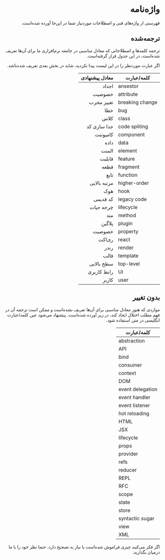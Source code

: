 <h1 dir="rtl">واژه‌نامه</h1>
<p dir="rtl">
فهرستی از واژه‌های فنی و اصطلاحات موردنیاز شما در این‌جا آورده‌ شده‌است.
</p>
<h2 dir="rtl">ترجمه‌شده</h2>
<p dir="rtl">
ترجمه کلمه‌ها و اصطلاحاتی که معادل مناسبی در جامعه نرم‌افزاری ما برای آن‌ها تعریف شده‌است، در این جدول قرار گرفته‌است.
</p>
<p dir="rtl">
اگر عبارت موردنظر را در این لیست پیدا نکردید، شاید در بخش بعدی تعریف شده‌باشد.
</p>

<table dir="rtl">
  <thead>
    <tr>
      <th>
        کلمه/عبارت    
      </th>
      <th>
        معادل پیشنهادی    
      </th>
    </tr>
  </thead>
  <tbody>
    <tr>
      <td dir="ltr">
        ansestor
      </td>
      <td>
        اجداد
      </td>
    </tr>
    <tr>
      <td dir="ltr">
        attribute
      </td>
      <td>
        خصوصیت
      </td>
    </tr>
    <tr>
      <td dir="ltr">
        breaking change
      </td>
      <td>
        تغییر مخرب
      </td>
    </tr>
    <tr>
      <td dir="ltr">
        bug
      </td>
      <td>
        خطا
      </td>
    </tr>
    <tr>
      <td dir="ltr">
        class
      </td>
      <td>
        کلاس
      </td>
    </tr>
    <tr>
      <td dir="ltr">
        code spliting
      </td>
      <td>
        جدا سازی کد
      </td>
    </tr>
    <tr>
      <td dir="ltr">
        component
      </td>
      <td>
        کامپوننت
      </td>
    </tr>
        <tr>
      <td dir="ltr">
        data
      </td>
      <td>
        داده
      </td>
    </tr>
      <tr>
      <td dir="ltr">
        element
      </td>
      <td>
        المنت
      </td>
    </tr>
    <tr>
      <td dir="ltr">
        feature
      </td>
      <td>
        قابلیت
      </td>
    </tr>
    <tr>
      <td dir="ltr">
        fragment
      </td>
      <td>
        قطعه
      </td>
    </tr>
    <tr>
      <td dir="ltr">
        function
      </td>
      <td>
        تابع
      </td>
    </tr>
    <tr>
      <td dir="ltr">
        higher-order
      </td>
      <td>
        مرتبه بالایی
      </td>
    </tr>
    <tr>
      <td dir="ltr">
        hook
      </td>
      <td>
        هوک
      </td>
    </tr>
    <tr>
      <td dir="ltr">
        legacy code
      </td>
      <td>
        کد قدیمی
      </td>
    </tr>
    <tr>
      <td dir="ltr">
        lifecycle
      </td>
      <td>
        چرخه حیات
      </td>
    </tr>
    <tr>
      <td dir="ltr">
        method
      </td>
      <td>
        متد
      </td>
    </tr>
    <tr>
      <td dir="ltr">
        plugin
      </td>
      <td>
        پلاگین
      </td>
    </tr>
    <tr>
      <td dir="ltr">
        property
      </td>
      <td>
        خصوصیت
      </td>
    </tr>
    <tr>
      <td dir="ltr">
        react
      </td>
      <td>
        ری‌اکت
      </td>
    </tr>
    <tr>
      <td dir="ltr">
        render
      </td>
      <td>
        رندر
      </td>
    </tr>
    <tr>
      <td dir="ltr">
        template
      </td>
      <td>
        قالب
      </td>
    </tr>
    <tr>
      <td dir="ltr">
        top-level
      </td>
      <td>
        سطح بالایی
      </td>
    </tr>
    <tr>
      <td dir="ltr">
        UI
      </td>
      <td>
        رابط کاربری
      </td>
    </tr>
        <tr>
      <td dir="ltr">
        user
      </td>
      <td>
        کاربر
      </td>
    </tr>
  </tbody>
</table>
<h2 dir="rtl">بدون تغییر</h2>
<p dir="rtl">
مواردی که هنوز معادل مناسبی برای آن‌ها تعریف نشده‌است و ممکن است ترجمه آن در فهم مطلب اختلال ایجاد کند، در زیر آورده شده‌است. پیشنهاد می‌شود عین کلمه/عبارت انگلیسی در متن استفاده شود.
</p>
<table dir="rtl">
  <thead>
    <tr>
      <th>
        کلمه/عبارت    
      </th>
    </tr>
  </thead>
  <tbody dir="ltr">
    <tr>
      <td>
        abstraction
      </td>
    </tr>
    <tr>
      <td>
        API
      </td>
    </tr>
    <tr>
      <td>
        bind
      </td>
    </tr>
    <tr>
      <td>
        consumer
      </td>
    </tr>
    <tr>
      <td>
        context
      </td>
    </tr>
    <tr>
      <td>
        DOM
      </td>
    </tr>
    <tr>
      <td>
        event delegation
      </td>
    </tr>
    <tr>
      <td>
        event handler
      </td>
    </tr>
    <tr>
      <td>
        event listener
      </td>
    </tr>
    <tr>
      <td>
        hot reloading
      </td>
    </tr>
    <tr>
      <td>
        HTML
      </td>
    </tr>
    <tr>
      <td>
        JSX
      </td>
    </tr>
    <tr>
      <td>
        lifecycle
      </td>
    </tr>
    <tr>
      <td>
        props
      </td>
    </tr>
    <tr>
      <td>
        provider
      </td>
    </tr>
    <tr>
      <td>
        refs
      </td>
    </tr>
    <tr>
      <td>
        reducer
      </td>
    </tr>
    <tr>
      <td>
        REPL
      </td>
    </tr>
    <tr>
      <td>
        RFC
      </td>
    </tr>
        <tr>
      <td>
        scope
      </td>
    </tr>
    <tr>
      <td>
        state
      </td>
    </tr>
    <tr>
      <td>
        store
      </td>
    </tr>
    <tr>
      <td>
        syntactic sugar
      </td>
    </tr>
    <tr>
      <td>
        view
      </td>
    </tr>
    <tr>
      <td>
        XML
      </td>
    </tr>
  </tbody>
</table>
<p dir="rtl">
اگر فکر می‌کنید چیزی فراموش شده‌است یا نیاز به تصحیح دارد، حتما نظر خود را با ما درمیان بگذارید.
</p>
